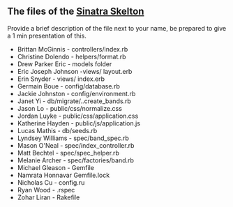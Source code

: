 ## The files of the [Sinatra Skelton](../../../sinatra-skeleton-mvc-challenge)

Provide a brief description of the file next to your name, be prepared to give a 1 min presentation of this.

* Brittan McGinnis - controllers/index.rb
* Christine Dolendo - helpers/format.rb
* Drew Parker Eric - models folder
* Eric Joseph Johnson -views/ layout.erb
* Erin Snyder - views/ index.erb
* Germain Boue - config/database.rb
* Jackie Johnston - config/environment.rb
* Janet Yi - db/migrate/..create_bands.rb
* Jason Lo - public/css/normalize.css
* Jordan Luyke - public/css/application.css
* Katherine Hayden - public/js/application.js
* Lucas Mathis - db/seeds.rb
* Lyndsey Williams - spec/band_spec.rb
* Mason O'Neal - spec/index_controller.rb
* Matt Bechtel - spec/spec_helper.rb
* Melanie Archer - spec/factories/band.rb
* Michael Gleason - Gemfile
* Namrata Honnavar Gemfile.lock
* Nicholas Cu - config.ru
* Ryan Wood - .rspec
* Zohar Liran - Rakefile
